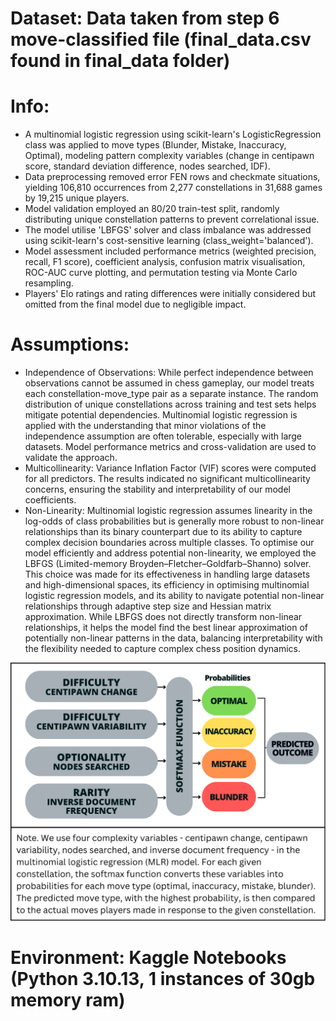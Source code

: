 # Dataset: Data taken from step 6 move-classified file (final_data.csv found in final_data folder)

# Info: 
* A multinomial logistic regression using scikit-learn's LogisticRegression class was applied to move types (Blunder, Mistake, Inaccuracy, Optimal), modeling pattern complexity variables (change in centipawn score, standard deviation difference, nodes searched, IDF).
* Data preprocessing removed error FEN rows and checkmate situations, yielding 106,810 occurrences from 2,277 constellations in 31,688 games by 19,215 unique players.
* Model validation employed an 80/20 train-test split, randomly distributing unique constellation patterns to prevent correlational issue.
* The model utilise 'LBFGS' solver and class imbalance was addressed using scikit-learn's cost-sensitive learning (class_weight='balanced').
* Model assessment included performance metrics (weighted precision, recall, F1 score), coefficient analysis, confusion matrix visualisation, ROC-AUC curve plotting, and permutation testing via Monte Carlo resampling.
* Players' Elo ratings and rating differences were initially considered but omitted from the final model due to negligible impact.

# Assumptions:
* Independence of Observations: While perfect independence between observations cannot be assumed in chess gameplay, our model treats each constellation-move_type pair as a separate instance. The random distribution of unique constellations across training and test sets helps mitigate potential dependencies. Multinomial logistic regression is applied with the understanding that minor violations of the independence assumption are often tolerable, especially with large datasets. Model performance metrics and cross-validation are used to validate the approach.
* Multicollinearity: Variance Inflation Factor (VIF) scores were computed for all predictors. The results indicated no significant multicollinearity concerns, ensuring the stability and interpretability of our model coefficients.
* Non-Linearity: Multinomial logistic regression assumes linearity in the log-odds of class probabilities but is generally more robust to non-linear relationships than its binary counterpart due to its ability to capture complex decision boundaries across multiple classes. To optimise our model efficiently and address potential non-linearity, we employed the LBFGS (Limited-memory Broyden–Fletcher–Goldfarb–Shanno) solver. This choice was made for its effectiveness in handling large datasets and high-dimensional spaces, its efficiency in optimising multinomial logistic regression models, and its ability to navigate potential non-linear relationships through adaptive step size and Hessian matrix approximation. While LBFGS does not directly transform non-linear relationships, it helps the model find the best linear approximation of potentially non-linear patterns in the data, balancing interpretability with the flexibility needed to capture complex chess position dynamics.

![alt text](<MLR Model Figure.png>)

# Environment: Kaggle Notebooks (Python 3.10.13, 1 instances of 30gb memory ram)